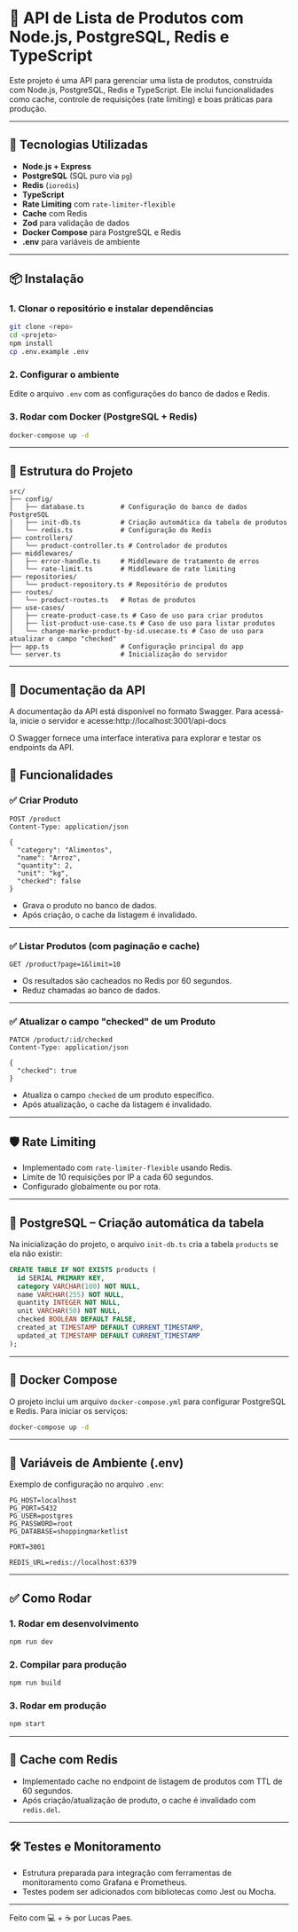 # 🚀 API de Lista de Produtos com Node.js, PostgreSQL, Redis e TypeScript

Este projeto é uma API para gerenciar uma lista de produtos, construída com Node.js, PostgreSQL, Redis e TypeScript. Ele inclui funcionalidades como cache, controle de requisições (rate limiting) e boas práticas para produção.

---

## 🧱 Tecnologias Utilizadas

- **Node.js + Express**
- **PostgreSQL** (SQL puro via `pg`)
- **Redis** (`ioredis`)
- **TypeScript**
- **Rate Limiting** com `rate-limiter-flexible`
- **Cache** com Redis
- **Zod** para validação de dados
- **Docker Compose** para PostgreSQL e Redis
- **.env** para variáveis de ambiente

---

## 📦 Instalação

### 1. Clonar o repositório e instalar dependências

```bash
git clone <repo>
cd <projeto>
npm install
cp .env.example .env
```

### 2. Configurar o ambiente

Edite o arquivo `.env` com as configurações do banco de dados e Redis.

### 3. Rodar com Docker (PostgreSQL + Redis)

```bash
docker-compose up -d
```

---

## 📁 Estrutura do Projeto

```
src/
├── config/
│   ├── database.ts         # Configuração do banco de dados PostgreSQL
│   ├── init-db.ts          # Criação automática da tabela de produtos
│   └── redis.ts            # Configuração do Redis
├── controllers/
│   └── product-controller.ts # Controlador de produtos
├── middlewares/
│   ├── error-handle.ts     # Middleware de tratamento de erros
│   └── rate-limit.ts       # Middleware de rate limiting
├── repositories/
│   └── product-repository.ts # Repositório de produtos
├── routes/
│   └── product-routes.ts   # Rotas de produtos
├── use-cases/
│   ├── create-product-case.ts # Caso de uso para criar produtos
│   ├── list-product-use-case.ts # Caso de uso para listar produtos
│   └── change-marke-product-by-id.usecase.ts # Caso de uso para atualizar o campo "checked"
├── app.ts                  # Configuração principal do app
└── server.ts               # Inicialização do servidor
```

---

## 📖 Documentação da API

A documentação da API está disponível no formato Swagger. Para acessá-la, inicie o servidor e acesse:http://localhost:3001/api-docs

O Swagger fornece uma interface interativa para explorar e testar os endpoints da API.

## 🧪 Funcionalidades

### ✅ Criar Produto

```http
POST /product
Content-Type: application/json

{
  "category": "Alimentos",
  "name": "Arroz",
  "quantity": 2,
  "unit": "kg",
  "checked": false
}
```

- Grava o produto no banco de dados.
- Após criação, o cache da listagem é invalidado.

---

### ✅ Listar Produtos (com paginação e cache)

```http
GET /product?page=1&limit=10
```

- Os resultados são cacheados no Redis por 60 segundos.
- Reduz chamadas ao banco de dados.

---

### ✅ Atualizar o campo "checked" de um Produto

```http
PATCH /product/:id/checked
Content-Type: application/json

{
  "checked": true
}
```

- Atualiza o campo `checked` de um produto específico.
- Após atualização, o cache da listagem é invalidado.

---

## 🛡️ Rate Limiting

- Implementado com `rate-limiter-flexible` usando Redis.
- Limite de 10 requisições por IP a cada 60 segundos.
- Configurado globalmente ou por rota.

---

## 🐘 PostgreSQL – Criação automática da tabela

Na inicialização do projeto, o arquivo `init-db.ts` cria a tabela `products` se ela não existir:

```sql
CREATE TABLE IF NOT EXISTS products (
  id SERIAL PRIMARY KEY,
  category VARCHAR(100) NOT NULL,
  name VARCHAR(255) NOT NULL,
  quantity INTEGER NOT NULL,
  unit VARCHAR(50) NOT NULL,
  checked BOOLEAN DEFAULT FALSE,
  created_at TIMESTAMP DEFAULT CURRENT_TIMESTAMP,
  updated_at TIMESTAMP DEFAULT CURRENT_TIMESTAMP
);
```

---

## 🐳 Docker Compose

O projeto inclui um arquivo `docker-compose.yml` para configurar PostgreSQL e Redis. Para iniciar os serviços:

```bash
docker-compose up -d
```

---

## 🧠 Variáveis de Ambiente (.env)

Exemplo de configuração no arquivo `.env`:

```env
PG_HOST=localhost
PG_PORT=5432
PG_USER=postgres
PG_PASSWORD=root
PG_DATABASE=shoppingmarketlist

PORT=3001

REDIS_URL=redis://localhost:6379
```

---

## ✅ Como Rodar

### 1. Rodar em desenvolvimento

```bash
npm run dev
```

### 2. Compilar para produção

```bash
npm run build
```

### 3. Rodar em produção

```bash
npm start
```

---

## 🧠 Cache com Redis

- Implementado cache no endpoint de listagem de produtos com TTL de 60 segundos.
- Após criação/atualização de produto, o cache é invalidado com `redis.del`.

---

## 🛠️ Testes e Monitoramento

- Estrutura preparada para integração com ferramentas de monitoramento como Grafana e Prometheus.
- Testes podem ser adicionados com bibliotecas como Jest ou Mocha.

---

Feito com 💻 + ☕ por Lucas Paes.
